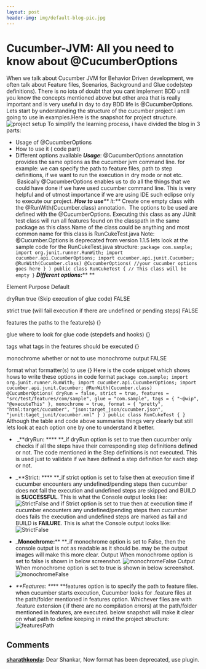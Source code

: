 ```yaml
---
layout: post
header-img: img/default-blog-pic.jpg
---
```


# Cucumber-JVM: All you need to know about @CucumberOptions

When we talk about Cucumber JVM for Behavior Driven development, we often talk about Feature files, Scenarios, Background and Glue code(step definitions). There is no iota of doubt that you cant implement BDD untill you know the concepts mentioned above but other area that is really important and is very useful in day to day BDD life is @CucumberOptions. Lets start by understanding the structure of the cucumber project i am going to use in examples.Here is the snapshot for project structure. ![project setup](/wp-content/uploads/2014/07/project-setup-300x168.png) To simplify the learning process, i have divided the blog in 3 parts: 

  * Usage of @CucumberOptions
  * How to use it ( code part)
  * Different options available
_**Usage**_: @CucumberOptions annotation provides the same options as the cucumber jvm command line. for example: we can specify the path to feature files, path to step definitions, if we want to run the execution in dry mode or not etc.             Basically @CucumberOptions enables us to do all the things that we could have done if we have used cucumber command line. This is very helpful and of utmost importance if we are using IDE such eclipse only to execute our project. _**How to use**** it:**_ Create one empty class with the @RunWith(Cucumber.class) annotation.  The options to be used are defined with the @CucumberOptions. Executing this class as any JUnit test class will run all features found on the classpath in the same package as this class.Name of the class could be anything and most common name for this class is RunCukeTest.java Note: @Cucumber.Options is deprecated from version 1.1.5 lets look at the sample code for the RunCukeTest.java structure: ` package com.sample; import org.junit.runner.RunWith; import cucumber.api.CucumberOptions; import cucumber.api.junit.Cucumber; @RunWith(Cucumber.class) @CucumberOptions( //your cucumber options goes here } ) public class RunCukeTest { // This class will be empty } ` _**Different options:**_** **

Element
Purpose
Default

dryRun
true (Skip execution of glue code)
FALSE

strict
true (will fail execution if there are undefined or pending steps)
FALSE

features
the paths to the feature(s)
{}

glue
where to look for glue code (stepdefs and hooks)
{}

tags
what tags in the features should be executed
{}

monochrome
whether or not to use monochrome output
FALSE

format
what formatter(s) to use
{}
Here is the code snippet which shows hows to write these options in code format ` package com.sample; import org.junit.runner.RunWith; import cucumber.api.CucumberOptions; import cucumber.api.junit.Cucumber; @RunWith(Cucumber.class) @CucumberOptions( dryRun = false, strict = true, features = "src/test/features/com/sample", glue = "com.sample", tags = { "~@wip", "@executeThis" }, monochrome = true, format = { "pretty", "html:target/cucumber", "json:target_json/cucumber.json", "junit:taget_junit/cucumber.xml" } ) public class RunCukeTest { } ` Although the table and code above summaries things very clearly but still lets look at each option one by one to understand it better. 

  *  _**dryRun: **** **_if dryRun option is set to true then cucumber only checks if all the steps have their corresponding step definitions defined or not. The code mentioned in the Step definitions is not executed. This is used just to validate if we have defined a step definition for each step or not.
  * _**Strict: **** **_if strict option is set to false then at execution time if cucumber encounters any undefined/pending steps then cucumber does not fail the execution and undefined steps are skipped and BUILD is **SUCCESSFUL**. This is what the Console output looks like:
![StrictFalse](/wp-content/uploads/2014/07/StrictFalse-300x168.png) and if Strict option is set to true then at execution time if cucumber encounters any undefined/pending steps then cucumber does fails the execution and undefined steps are marked as fail and BUILD is **FAILURE**. This is what the Console output looks like: ![StrictFalse](http://xebee.xebia.in/wp-content/uploads/2014/07/StrictFalse1-300x168.png)

  * _**Monochrome:**** **_if monochrome option is set to False, then the console output is not as readable as it should be. may be the output images will make this more clear.
Output When monochrome option is set to false is shown in below screenshot. ![monochromeFalse](/wp-content/uploads/2014/07/monochromeFalse-300x168.png) Output When monochrome option is set to true is shown in below screenshot. ![monochromeFalse](http://xebee.xebia.in/wp-content/uploads/2014/07/monochromeFalse1-300x168.png)

  * _**Features: **_** **features option is to specify the path to feature files. when cucumber starts execution, Cucumber looks for .feature files at the path/folder mentioned in features option. Whichever files are with .feature extension ( if there are no compilation errors) at the path/folder mentioned in features, are executed. below snapshot will make it clear on what path to define keeping in mind the project structure:
![featuresPath](/wp-content/uploads/2014/07/featuresPath-300x168.png)

## Comments

**[sharathkonda](#9526 "2014-11-20 04:44:24"):** Dear Shankar, Now format has been deprecated, use plugin.

